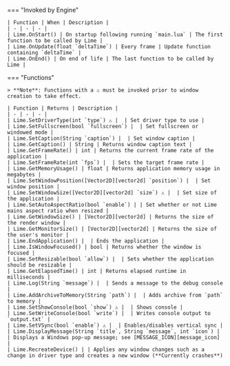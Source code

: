 === "Invoked by Engine"

    | Function | When | Description |
    | - | - | - |
    | Lime.OnStart() | On startup following running `main.lua` | The first function to be called by Lime |
    | Lime.OnUpdate(float `deltaTime`) | Every frame | Update function containing `deltaTime` |
    | Lime.OnEnd() | On end of life | The last function to be called by Lime |

=== "Functions"

    > **Note**: Functions with a ⚠️ must be invoked prior to window creation to take effect.

    | Function | Returns | Description |
    | - | - | - |
    | Lime.SetDriverType(int `type`) ⚠️ |  | Set driver type to use |
    | Lime.SetFullscreen(bool `fullscreen`) |  | Set fullscreen or windowed mode |
    | Lime.SetCaption(String `caption`) |  | Set window caption |
    | Lime.GetCaption() | String | Returns window caption text |
    | Lime.GetFrameRate() | int | Returns the current frame rate of the application |
    | Lime.SetFrameRate(int `fps`) |  | Sets the target frame rate |
    | Lime.GetMemoryUsage() | float | Returns application memory usage in megabytes |
    | Lime.SetWindowPosition([Vector2D][vector2d] `position`) |  | Set window position |
    | Lime.SetWindowSize([Vector2D][vector2d] `size`) ⚠️ |  | Set size of the application |
    | Lime.SetAutoAspectRatio(bool `enable`) | | Set whether or not Lime mains aspect ratio when resized |
    | Lime.GetWindowSize() | [Vector2D][vector2d] | Returns the size of the render window |
    | Lime.GetMonitorSize() | [Vector2D][vector2d] | Returns the size of the user's monitor |
    | Lime.EndApplication() |  | Ends the application |
    | Lime.IsWindowFocused() | bool | Returns whether the window is focused |
    | Lime.SetResizable(bool `allow`) |  | Sets whether the application should be resizable |
    | Lime.GetElapsedTime() | int | Returns elapsed runtime in milliseconds |
    | Lime.Log(String `message`) |  | Sends a message to the debug console |
    | Lime.AddArchiveToMemory(String `path`) |  | Adds archive from `path` to memory |
    | Lime.SetShowConsole(bool `show`) ⚠️ |  | Shows console |
    | Lime.SetWriteConsole(bool `write`) |  | Writes console output to `output.txt` |
    | Lime.SetVSync(bool `enable`) ⚠️ |  | Enables/disables vertical sync |
    | Lime.DisplayMessage(String `title`, String `message`, int `icon`) |  | Displays a Windows pop-up message; see [MESSAGE_ICON][message_icon] |
    | Lime.RecreateDevice() | | Applies any window changes such as a change in driver type and creates a new window (**Currently crashes**)

[message_icon]: https://darttheg.github.io/LimeAPI/api/structs.html#message_icon

[vector2d]: https://darttheg.github.io/LimeAPI/api/classes/vector2d.html
